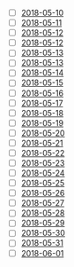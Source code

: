 - [ ] [2018-05-10](./2018-05-10.md)
- [ ] [2018-05-11](./2018-05-11.md)
- [ ] [2018-05-12](./2018-05-12.md)
- [ ] [2018-05-12](./2018-05-12.md)
- [ ] [2018-05-13](./2018-05-13.md)
- [ ] [2018-05-13](./2018-05-13.md)
- [ ] [2018-05-14](./2018-05-14.md)
- [ ] [2018-05-15](./2018-05-15.md)
- [ ] [2018-05-16](./2018-05-16.md)
- [ ] [2018-05-17](./2018-05-17.md)
- [ ] [2018-05-18](./2018-05-18.md)
- [ ] [2018-05-19](./2018-05-19.md)
- [ ] [2018-05-20](./2018-05-20.md)
- [ ] [2018-05-21](./2018-05-21.md)
- [ ] [2018-05-22](./2018-05-22.md)
- [ ] [2018-05-23](./2018-05-23.md)
- [ ] [2018-05-24](./2018-05-24.md)
- [ ] [2018-05-25](./2018-05-25.md)
- [ ] [2018-05-26](./2018-05-26.md)
- [ ] [2018-05-27](./2018-05-27.md)
- [ ] [2018-05-28](./2018-05-28.md)
- [ ] [2018-05-29](./2018-05-29.md)
- [ ] [2018-05-30](./2018-05-30.md)
- [ ] [2018-05-31](./2018-05-31.md)
- [ ] [2018-06-01](./2018-06-01.md)
